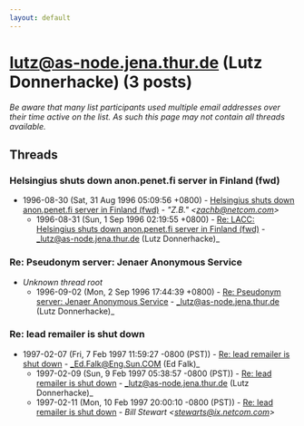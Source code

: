 ```yaml
---
layout: default
---
```


# lutz@as-node.jena.thur.de (Lutz Donnerhacke) (3 posts)

_Be aware that many list participants used multiple email addresses over their time active on the list. As such this page may not contain all threads available._

## Threads

### Helsingius shuts down anon.penet.fi server in Finland (fwd)
+ 1996-08-30 (Sat, 31 Aug 1996 05:09:56 +0800) - [Helsingius shuts down anon.penet.fi server in Finland (fwd)](/archive/1996/08/d5b296316fdbfd8c387b132bbf3398c9271e8bba43bde84475d0a2e04c156b1d) - _"Z.B." \<zachb@netcom.com\>_
  + 1996-08-31 (Sun, 1 Sep 1996 02:19:55 +0800) - [Re: LACC: Helsingius shuts down anon.penet.fi server in Finland (fwd)](/archive/1996/08/4c090faea846d8ecbbfc5c56a3a504c0d99268683191b9b6f9f72ebbbd7c1a28) - _lutz@as-node.jena.thur.de (Lutz Donnerhacke)_

### Re: Pseudonym server: Jenaer Anonymous Service
+ _Unknown thread root_
  + 1996-09-02 (Mon, 2 Sep 1996 17:44:39 +0800) - [Re: Pseudonym server: Jenaer Anonymous Service](/archive/1996/09/736cc36dfda432740ee7a6cef6a858a383bc258457f13f9f5824c87c956f3d5d) - _lutz@as-node.jena.thur.de (Lutz Donnerhacke)_

### Re: lead remailer is shut down
+ 1997-02-07 (Fri, 7 Feb 1997 11:59:27 -0800 (PST)) - [Re: lead remailer is shut down](/archive/1997/02/06981c68be733fbab422978b4cfdcf2cab6719b64e2e69973ff87b3397635c2d) - _Ed.Falk@Eng.Sun.COM (Ed Falk)_
  + 1997-02-09 (Sun, 9 Feb 1997 05:38:57 -0800 (PST)) - [Re: lead remailer is shut down](/archive/1997/02/f4bde459a7e995eec9487ac6468434bba895a1ade8750e94474b242c7372d782) - _lutz@as-node.jena.thur.de (Lutz Donnerhacke)_
  + 1997-02-11 (Mon, 10 Feb 1997 20:00:10 -0800 (PST)) - [Re: lead remailer is shut down](/archive/1997/02/54a0b2ff48be27ebe5c9cf90e0576fc0690ed936e324815b40a09fa2e4937da8) - _Bill Stewart \<stewarts@ix.netcom.com\>_

